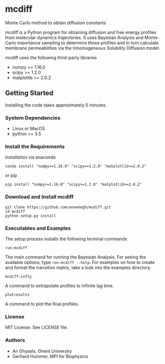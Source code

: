 # mcdiff

Monte Carlo method to obtain diffusion constants

mcdiff is a Python program for obtaining diffusion and free energy profiles from molecular dynamics trajectories.
It uses Bayesian Analysis and Monte-Carlo importance sampling to determine those profiles and in turn calculate membrane
permeabilities via the Inhomogeneous Solubility Diffusion model.

mcdiff uses the following third-party libraries

- numpy >= 1.16.0
- scipy >= 1.2.0
- matplotlib >= 2.0.2

## Getting Started

Installing the code takes approximately 5 minutes.

### System Dependencies

- Linux or MacOS 
- python >= 3.5

### Install the Requirements 

Installation via anaconda

```
conda install "numpy>=1.16.0" "scipy>=1.2.0" "matplotlib>=2.0.2"
```

or pip

```
pip install "numpy>=1.16.0" "scipy>=1.2.0" "matplotlib>=2.0.2"
```


### Download and Install mcdiff

```
git clone https://github.com/annekegh/mcdiff.git
cd mcdiff
python setup.py install
```

### Executables and Examples

The setup process installs the following terminal commands 

```run-mcdiff```

The main command for running the Bayesian Analysis. For seeing the available options, 
type `run-mcdiff --help`. For examples on how to create and format the transition matrix,
take a look into the examples directory.

```mcdiff-infty```

A command to extrapolate profiles to infinite lag time.

```plotresults```

A command to plot the final profiles.

### License

MIT License. 
See LICENSE file.

### Authors
- An Ghysels, Ghent University
- Gerhard Hummer, MPI for Biophysics

